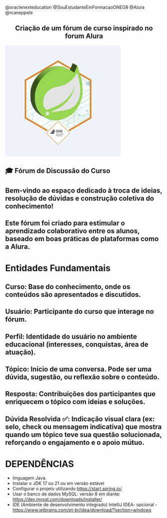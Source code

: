 @oraclenexteducation 
@SouEstudanteEmFormacaoONEG8 
@Alura
@rcaneppele
<div align="center">

## Criação de um fórum de curso inspirado no forum Alura
<img src="https://github.com/terezafcsousa2/challenge_forum_rub/blob/main/assets/forum_rub.png" alt= "Badge">
</div>


## 🎓 Fórum de Discussão do Curso 
## Bem-vindo ao espaço dedicado à troca de ideias, resolução de dúvidas e construção coletiva do conhecimento! 
## Este fórum foi criado para estimular o aprendizado colaborativo entre os alunos, baseado em boas práticas de plataformas como a Alura.

# Entidades Fundamentais
## Curso: Base do conhecimento, onde os conteúdos são apresentados e discutidos.

## Usuário: Participante do curso que interage no fórum.
## Perfil: Identidade do usuário no ambiente educacional (interesses, conquistas, área de atuação).

## Tópico: Início de uma conversa. Pode ser uma dúvida, sugestão, ou reflexão sobre o conteúdo.

## Resposta: Contribuições dos participantes que enriquecem o tópico com ideias e soluções.

## Dúvida Resolvida ✅: Indicação visual clara (ex: selo, check ou mensagem indicativa) que mostra quando um tópico teve sua questão solucionada, reforçando o engajamento e o apoio mútuo.



  
# DEPENDÊNCIAS
* linguagem Java.
* Instalar o JDK 17 ou 21 ou em versão estável
* Configurar o projeto utilizando https://start.spring.io/
* Usar o banco de dados MySQL: versão 8 em diante: https://dev.mysql.com/downloads/installer/
* IDE (Ambiente de desenvolvimento integrado) IntelliJ IDEA- opcional - https://www.jetbrains.com/pt-br/idea/download/?section=windows
